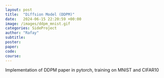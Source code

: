 ```yaml
---
layout: post
title:  "Diffsion Model (DDPM)"
date:   2024-06-15 22:20:59 +00:00
image: /images/ddpm_mnist.gif
categories: SideProject
author: "Rafay"
subtitle: 
poster: 
paper:
code:
course: 
---
```

Implementation of DDPM paper in pytorch, training on MNIST and CIFAR10